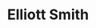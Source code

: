 ---
title: "Elliott Smith"
summary: "American singer-songwriter, born 6 August 1969 in Omaha, Nebraska, USA and died 21 October 2003 in Los Angeles, California, USA."
image: "elliott-smith.jpg"
apple_music_artist_url: "https://music.apple.com/gb/artist/elliott-smith/2893902"
---